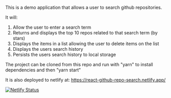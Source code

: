 This is a demo application that allows a user to search github repositories. 

It will:
1. Allow the user to enter a search term
1. Returns and displays the top 10 repos related to that search term (by stars)
1. Displays the items in a list allowing the user to delete items on the list
1. Displays the users search history
1. Persists the users search history to local storage



The project can be cloned from this repo and run with "yarn" to install dependencies and then "yarn start" 

It is also deployed to netlify at:
https://react-github-repo-search.netlify.app/

[![Netlify Status](https://api.netlify.com/api/v1/badges/b5940db6-559a-4fc2-a953-22db1ba87a69/deploy-status)](https://app.netlify.com/sites/react-github-repo-search/deploys)